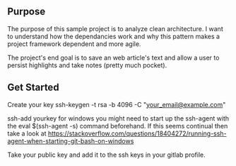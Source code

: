 ## Purpose
The purpose of this sample project is to analyze clean architecture. I want to understand how the dependancies work and why this pattern makes a project framework dependent and more agile.

The project's end goal is to save an web article's text and allow a user to persist highlights and take notes (pretty much pocket).


## Get Started
Create your key ssh-keygen -t rsa -b 4096 -C "your_email@example.com"


ssh-add yourkey for windows you might need to start up the ssh-agent with
the eval $(ssh-agent -s) command beforehand. If this seems continual then
take a look at https://stackoverflow.com/questions/18404272/running-ssh-agent-when-starting-git-bash-on-windows

Take your public key and add it to the ssh keys in your gitlab profile.
